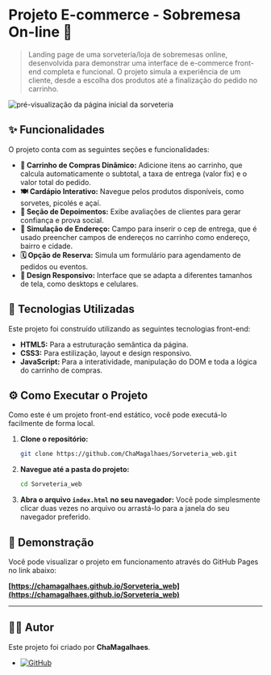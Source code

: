 # Projeto E-commerce - Sobremesa On-line 🍦

> Landing page de uma sorveteria/loja de sobremesas online, desenvolvida para demonstrar uma interface de e-commerce front-end completa e funcional. O projeto simula a experiência de um cliente, desde a escolha dos produtos até a finalização do pedido no carrinho.

![pré-visualização da página inicial da sorveteria](https://github.com/user-attachments/assets/7b7b7d44-c94c-4536-8d90-bf9d0d4a22d7)

## ✨ Funcionalidades

O projeto conta com as seguintes seções e funcionalidades:

* **🛒 Carrinho de Compras Dinâmico:** Adicione itens ao carrinho, que calcula automaticamente o subtotal, a taxa de entrega (valor fix) e o valor total do pedido.
* **🍽️ Cardápio Interativo:** Navegue pelos produtos disponíveis, como sorvetes, picolés e açaí.
* **💬 Seção de Depoimentos:** Exibe avaliações de clientes para gerar confiança e prova social.
* **🚚 Simulação de Endereço:** Campo para inserir o cep de entrega, que é usado preencher campos de endereços no carrinho como endereço, bairro e cidade.
* **🗓️ Opção de Reserva:** Simula um formulário para agendamento de pedidos ou eventos.
* **📱 Design Responsivo:** Interface que se adapta a diferentes tamanhos de tela, como desktops e celulares.

## 🚀 Tecnologias Utilizadas

Este projeto foi construído utilizando as seguintes tecnologias front-end:

* **HTML5:** Para a estruturação semântica da página.
* **CSS3:** Para estilização, layout e design responsivo.
* **JavaScript:** Para a interatividade, manipulação do DOM e toda a lógica do carrinho de compras.

## ⚙️ Como Executar o Projeto

Como este é um projeto front-end estático, você pode executá-lo facilmente de forma local.

1.  **Clone o repositório:**
    ```bash
    git clone https://github.com/ChaMagalhaes/Sorveteria_web.git
    ```

2.  **Navegue até a pasta do projeto:**
    ```bash
    cd Sorveteria_web
    ```

3.  **Abra o arquivo `index.html` no seu navegador:**
    Você pode simplesmente clicar duas vezes no arquivo ou arrastá-lo para a janela do seu navegador preferido.

## 🔗 Demonstração

Você pode visualizar o projeto em funcionamento através do GitHub Pages no link abaixo:

**[https://chamagalhaes.github.io/Sorveteria_web](https://chamagalhaes.github.io/Sorveteria_web)**

---

## 👨‍💻 Autor

Este projeto foi criado por **ChaMagalhaes**.

* [![GitHub](https://img.shields.io/badge/GitHub-181717?style=for-the-badge&logo=github&logoColor=white)](https://github.com/ChaMagalhaes)
